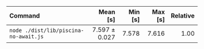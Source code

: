 | Command | Mean [s] | Min [s] | Max [s] | Relative |
|:---|---:|---:|---:|---:|
| `node ./dist/lib/piscina-no-await.js` | 7.597 ± 0.027 | 7.578 | 7.616 | 1.00 |
